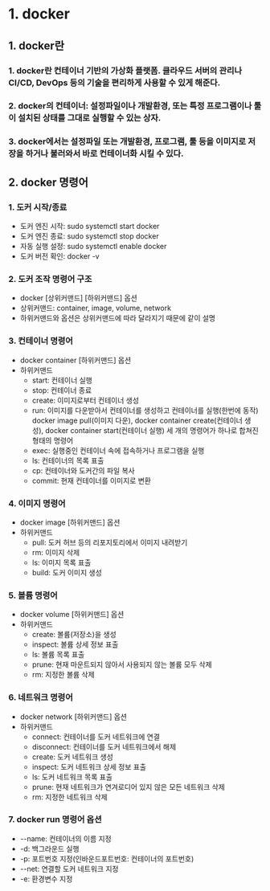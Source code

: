 # 1. docker
## 1. docker란
### 1. docker란 컨테이너 기반의 가상화 플랫폼. 클라우드 서버의 관리나 CI/CD, DevOps 등의 기술을 편리하게 사용할 수 있게 해준다.
### 2. docker의 컨테이너: 설정파일이나 개발환경, 또는 특정 프로그램이나 툴이 설치된 상태를 그대로 실행할 수 있는 상자.
### 3. docker에서는 설정파일 또는 개발환경, 프로그램, 툴 등을 이미지로 저장을 하거나 불러와서 바로 컨테이너화 시킬 수 있다.


## 2. docker 명령어
### 1. 도커 시작/종료
- 도커 엔진 시작: sudo systemctl start docker
- 도커 엔진 종료: sudo systemctl stop docker
- 자동 실행 설정: sudo systemctl enable docker
- 도커 버전 확인: docker -v

### 2. 도커 조작 명령어 구조
- docker [상위커맨드] [하위커맨드] 옵션
- 상위커맨드: container, image, volume, network
- 하위커맨드와 옵션은 상위커맨드에 따라 달라지기 때문에 같이 설명

### 3. 컨테이너 명령어
- docker container [하위커맨드] 옵션
- 하위커맨드
    - start: 컨테이너 실행
    - stop: 컨테이너 종료
    - create: 이미지로부터 컨테이너 생성
    - run: 이미지를 다운받아서 컨테이너를 생성하고 컨테이너를 실행(한번에 동작)
    docker image pull(이미지 다운), docker container create(컨테이너 생성), docker container start(컨테이너 실행) 세 개의 명령어가 하나로 합쳐진 형태의 명령어
    - exec: 실행중인 컨테이너 속에 접속하거나 프로그램을 실행
    - ls: 컨테이너의 목록 표출
    - cp: 컨테이너와 도커간의 파일 복사
    - commit: 현재 컨테이너를 이미지로 변환

### 4. 이미지 명령어
- docker image [하위커맨드] 옵션
- 하위커맨드
    - pull: 도커 허브 등의 리포지토리에서 이미지 내려받기
    - rm: 이미지 삭제
    - ls: 이미지 목록 표출
    - build: 도커 이미지 생성

### 5. 볼륨 명령어
- docker volume [하위커맨드] 옵션
- 하위커맨드
    - create: 볼륨(저장소)을 생성
    - inspect: 볼륨 상세 정보 표출
    - ls: 볼륨 목록 표출
    - prune: 현재 마운트되지 않아서 사용되지 않는 볼륨 모두 삭제
    - rm: 지정한 볼륨 삭제

### 6. 네트워크 명령어
- docker network [하위커맨드] 옵션
- 하위커맨드
    - connect: 컨테이너를 도커 네트워크에 연결
    - disconnect: 컨테이너를 도커 네트워크에서 해제
    - create: 도커 네트워크 생성
    - inspect: 도커 네트워크 상세 정보 표출
    - ls: 도커 네트워크 목록 표출
    - prune: 현재 네트워크가 연겨로디어 있지 않은 모든 네트워크 삭제
    - rm: 지정한 네트워크 삭제

### 7. docker run 명령어 옵션
- --name: 컨테이너의 이름 지정
- -d: 백그라운드 실행
- -p: 포트번호 지정(인바운드포트번호: 컨테이너의 포트번호)
- --net: 연결할 도커 네트워크 지정
- -e: 환경변수 지정
